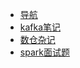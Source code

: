 <!-- docs/_sidebar.md -->

* [导航](README)
* [kafka笔记](kafka)
* [数仓杂记](warehouse)
* [spark面试题](spark面试问题.md)